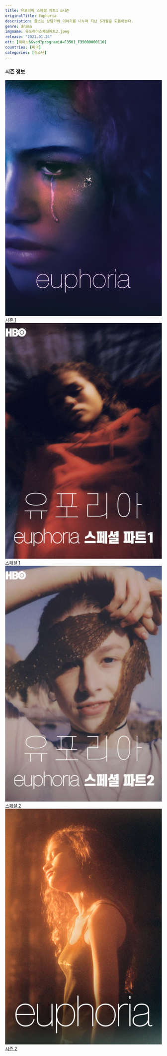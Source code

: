 ```yaml
---
title: 유포리아 스페셜 파트1 &시즌
originalTitle: Euphoria
description: 줄스는 상담가와 이야기를 나누며 지난 6개월을 되돌아본다.
genre: drama
imgname: 유포리아스페셜파트2.jpeg
release: "2021.01.24"
ott: [웨이브&&vod?programid=F3501_F35000000110]
countries: [미국]
categories: [청소년]
---
```


### 시즌 정보

<div class="season-list">
<div class="item">
<a href="/drama/유포리아시즌1" >
<img src="/poster/유포리아시즌1.jpeg" alt="유포리아시즌1 포스터 ">
시즌 1</a>
</div>

<div class="item">
<a href="/drama/유포리아스페셜파트1" >
<img src="/poster/유포리아스페셜파트1.jpeg" alt="유포리아스페셜파트1 포스터 ">
스페셜 1</a>
</div>

<div class="item">
<a href="/drama/유포리아스페셜파트2" >
<img src="/poster/유포리아스페셜파트2.jpeg" alt="유포리아스페셜파트2 포스터 ">
스페셜 2</a>
</div>

<div class="item">
<a href="/drama/유포리아시즌2" >
<img src="/poster/유포리아시즌2.jpeg" alt="유포리아시즌2 포스터 ">
시즌 2</a>
</div>
</div>
